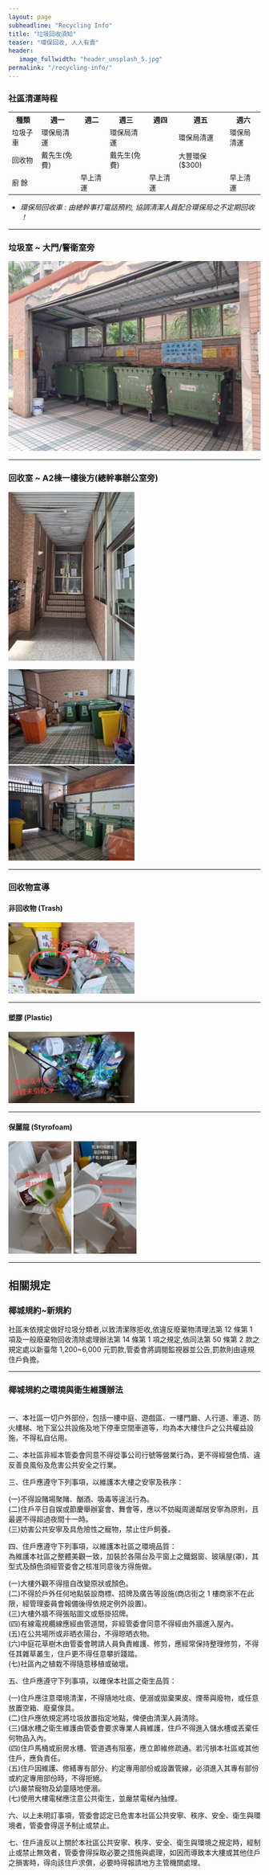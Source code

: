 ```yaml
---
layout: page
subheadline: "Recycling Info"
title: "垃圾回收須知"
teaser: "環保回收, 人人有責"
header:
   image_fullwidth: "header_unsplash_5.jpg"
permalink: "/recycling-info/"
---
```


### 社區清運時程

<table>
  <tr>
    <th>種類</th>     
    <th>週一</th>
    <th>週二</th>
    <th>週三</th>
    <th>週四</th>
    <th>週五</th>
    <th>週六</th> 
  </tr>
  <tr>
    <td>  垃圾子車  </td>  
    <td>環保局清運</td>
    <td>         </td>
    <td>環保局清運</td>
    <td>         </td>
    <td>環保局清運</td>
    <td>環保局清運</td>     
  </tr>
  <tr>
    <td> 回收物 </td>  
    <td>戴先生(免費)  </td>
    <td>             </td>
    <td>戴先生(免費)   </td>
    <td>             </td>
    <td>大豐環保($300)</td>
    <td>             </td> 
  </tr>   
  <tr>   
    <td>    廚 餘     </td>
    <td>             </td>
    <td>   早上清運   </td>
    <td>             </td>
    <td>   早上清運   </td>
    <td>             </td>
    <td>   早上清運   </td> 
  </tr>
</table>

* *環保局回收車 : 由總幹事打電話預約, 協調清潔人員配合環保局之不定期回收 ！*

---
### 垃圾室 ~ 大門/警衛室旁
![](https://github.com/coconutcity30050/community27/blob/gh-pages/assets/place/%E5%9E%83%E5%9C%BE%E5%9B%9E%E6%94%B6%E5%AE%A4_20241018.jpg?raw=true)

---
### 回收室 ~ A2棟一樓後方(總幹事辦公室旁)
<p>
<img width="50%" height="50%" src="https://github.com/coconutcity30050/community27/blob/gh-pages/assets/place/%E5%9B%9E%E6%94%B6%E5%AE%A4_%E9%96%80%E5%8F%A3_20241018.jpg?raw=true">
</p>
<p>
<img width="50%" height="50%" src="https://github.com/coconutcity30050/community27/blob/gh-pages/assets/place/%E5%9B%9E%E6%94%B6%E5%AE%A4_%E5%8F%B3%E5%81%B4_20241018.jpg?raw=true">
<img width="50%" height="50%" src="https://github.com/coconutcity30050/community27/blob/gh-pages/assets/place/%E5%9B%9E%E6%94%B6%E5%AE%A4_%E5%B7%A6%E5%81%B4_20241018.jpg?raw=true">
</p>

---
### 回收物宣導

#### 非回收物 (Trash)
<p>
<img width="50%" height="50%" src="https://github.com/coconutcity30050/community27/blob/gh-pages/assets/recycling/recycling_trash01.jpg?raw=true">
</p>

---
#### 塑膠 (Plastic)
<p>
<img width="50%" height="50%" src="https://github.com/coconutcity30050/community27/blob/gh-pages/assets/recycling/recycling_plastic01.jpg?raw=true"> 
</p>

---
#### 保麗龍 (Styrofoam)
<p>
<img width="25%" height="25%" src="https://github.com/coconutcity30050/community27/blob/gh-pages/assets/recycling/recycling_styrofoam01.jpg?raw=true">
<img width="25%" height="25%" src="https://github.com/coconutcity30050/community27/blob/gh-pages/assets/recycling/recycling_styrofoam02.jpg?raw=true">   
</p>

---
## 相關規定

### 椰城規約~新規約

社區未依規定做好垃圾分類者,以致清潔隊拒收,依違反廢棄物清理法第 12 條第 1 項及一般廢棄物回收清除處理辦法第 14 條第 1 項之規定,依同法第 50 條第 2 款之規定處以新臺幣 1,200~6,000 元罰款,管委會將調閱監視器並公告,罰款則由違規住戶負擔。<br>

---
### 椰城規約之環境與衛生維護辦法
<br>
一、本社區一切户外部份，包括一樓中庭、遊戲區、一樓門廳、人行道、車道、防火樓梯、地下室公共設施及地下停車空間車道等，均為本大樓住戶之公共權益設施，不得私自佔用。<br>

二、本社區非經本管委會同意不得從事公司行號等營業行為，更不得經營色情、違反善良風俗及危害公共安全之行業。<br>

三、住戶應遵守下列事項，以維護本大樓之安寧及秩序：<br>

(一)不得設賭場聚賭、酗酒、吸毒等違法行為。<br>
(二)住戶平日自娱或節慶舉辦宴會、舞會等，應以不妨礙周邊鄰居安寧為原則，且最遲不得超過夜間十一時。<br>
(三)妨害公共安寧及具危險性之寵物，禁止住戶飼養。<br>

四、住戶應遵守下列事項，以維護本社區之環境品質：<br>
為維護本社區之整體美觀一致，加裝於各陽台及平窗上之鐵鋁窗、玻璃屋(罩)，其型式及顏色須經管委會之核准同意後方得施做。<br>

(一)大樓外觀不得擅自改變原狀或顏色。<br>
(二)不得於戶外任何地點裝設商標、招牌及廣告等設施(商店街之 1 樓商家不在此限，經管理委員會報備後得依規定例外設置)。<br>
(三)大樓外牆不得張貼圖文或懸掛招牌。<br>
(四)有線電視纜線應經由管道間，非經管委會同意不得經由外牆進入屋內。<br>
(五)在公共場所或非晒衣陽台，不得晾晒衣物。<br>
(六)中庭花草樹木由管委會聘請人員負責維護、修剪，應經常保持整理修剪，不得任其雜草叢生，住戶更不得任意攀折踐踏。<br>
(七)社區內之植栽不得隨意移植或破壞。<br>

五、住戶應遵守下列事項，以確保本社區之衛生品質：<br>

(一)住戶應注意環境清潔，不得隨地吐痰、便溺或拋棄果皮、煙蒂與廢物，或任意放置空箱、廢棄傢具。<br>
(二)住戶應依規定將垃圾放置指定地點，俾便由清潔人員清除。<br>
(三)儲水槽之衛生維護由管委會要求專業人員維護，住戶不得進入儲水槽或丟棄任何物品入內。<br>
(四)住戶馬桶或廚房水槽、管道遇有阻塞，應立即維修疏通。若污損本社區或其他住戶，應負責任。<br>
(五)住戶因維護、修繕專有部分、約定專用部份或設置管線，必須進入其專有部份或約定專用部份時，不得拒絕。<br>
(六)嚴禁寵物及幼童隨地便溺。<br>
(七)使用大樓電梯應注意公共衛生，並嚴禁電梯內抽煙。<br>

六、以上未明訂事項，管委會認定已危害本社區公共安寧、秩序、安全、衛生與環境者，管委會得逕予制止或禁止。<br>

七、住戶違反以上關於本社區公共安寧、秩序、安全、衛生與環境之規定時，經制止或禁止無效者，管委會得採取必要之措施與處理，如因而導致本大樓或其他住戶之損害時，得向該住戶求償，必要時得報請地方主管機關處理。<br>

